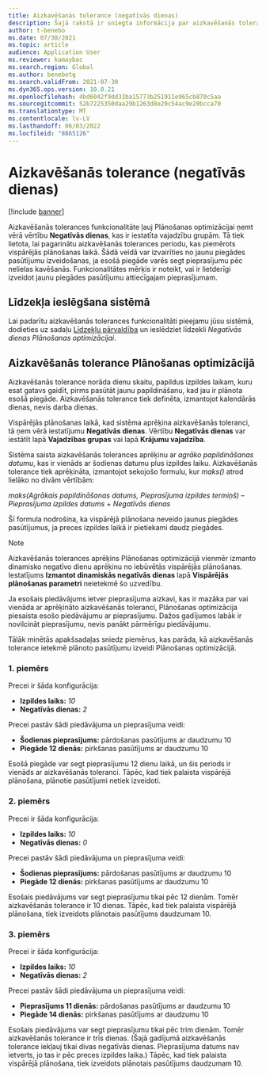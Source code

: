 ```yaml
---
title: Aizkavēšanās tolerance (negatīvās dienas)
description: Šajā rakstā ir sniegta informācija par aizkavēšanās tolerances aprēķināšanu un to, kā tas ietekmē plānotā pasūtījuma izveidi plānošanas optimizācijā.
author: t-benebo
ms.date: 07/30/2021
ms.topic: article
audience: Application User
ms.reviewer: kamaybac
ms.search.region: Global
ms.author: benebotg
ms.search.validFrom: 2021-07-30
ms.dyn365.ops.version: 10.0.21
ms.openlocfilehash: 4bd6042f9dd33ba15773b251911e965cb870c5aa
ms.sourcegitcommit: 52b7225350daa29b1263d8e29c54ac9e20bcca70
ms.translationtype: MT
ms.contentlocale: lv-LV
ms.lasthandoff: 06/03/2022
ms.locfileid: "8865126"
---
```

# <a name="delay-tolerance-negative-days"></a>Aizkavēšanās tolerance (negatīvās dienas)

[!include [banner](../../includes/banner.md)]

Aizkavēšanās tolerances funkcionalitāte ļauj Plānošanas optimizācijai ņemt vērā vērtību **Negatīvās dienas**, kas ir iestatīta vajadzību grupām. Tā tiek lietota, lai pagarinātu aizkavēšanās tolerances periodu, kas piemērots vispārējās plānošanas laikā. Šādā veidā var izvairīties no jaunu piegādes pasūtījumu izveidošanas, ja esošā piegāde varēs segt pieprasījumu pēc nelielas kavēšanās. Funkcionalitātes mērķis ir noteikt, vai ir lietderīgi izveidot jaunu piegādes pasūtījumu attiecīgajam pieprasījumam.

## <a name="turn-on-the-feature-in-your-system"></a>Līdzekļa ieslēgšana sistēmā

Lai padarītu aizkavēšanās tolerances funkcionalitāti pieejamu jūsu sistēmā, dodieties uz sadaļu [Līdzekļu pārvaldība](../../../fin-ops-core/fin-ops/get-started/feature-management/feature-management-overview.md) un ieslēdziet līdzekli *Negatīvās dienas Plānošanas optimizācijai*.

## <a name="delay-tolerance-in-planning-optimization"></a>Aizkavēšanās tolerance Plānošanas optimizācijā

Aizkavēšanās tolerance norāda dienu skaitu, papildus izpildes laikam, kuru esat gatavs gaidīt, pirms pasūtāt jaunu papildināšanu, kad jau ir plānota esošā piegāde. Aizkavēšanās tolerance tiek definēta, izmantojot kalendārās dienas, nevis darba dienas.

Vispārējās plānošanas laikā, kad sistēma aprēķina aizkavēšanās toleranci, tā ņem vērā iestatījumu **Negatīvās dienas**. Vērtību **Negatīvās dienas** var iestātīt lapā **Vajadzības grupas** vai lapā **Krājumu vajadzība**.

Sistēma saista aizkavēšanās tolerances aprēķinu ar *agrāko papildināšanas datumu*, kas ir vienāds ar šodienas datumu plus izpildes laiku. Aizkavēšanās tolerance tiek aprēķināta, izmantojot sekojošo formulu, kur *maks()* atrod lielāko no divām vērtībām:

*maks(Agrākais papildināšanas datums, Pieprasījuma izpildes termiņš)* – *Pieprasījuma izpildes datums* + *Negatīvās dienas*

Šī formula nodrošina, ka vispārējā plānošana neveido jaunus piegādes pasūtījumus, ja preces izpildes laikā ir pietiekami daudz piegādes.

> [!NOTE]
> Aizkavēšanās tolerances aprēķins Plānošanas optimizācijā vienmēr izmanto dinamisko negatīvo dienu aprēķinu no iebūvētās vispārējās plānošanas. Iestatījums **Izmantot dinamiskās negatīvās dienas** lapā **Vispārējās plānošanas parametri** neietekmē šo uzvedību.

Ja esošais piedāvājums ietver pieprasījuma aizkavi, kas ir mazāka par vai vienāda ar aprēķināto aizkavēšanās toleranci, Plānošanas optimizācija piesaista esošo piedāvājumu ar pieprasījumu. Dažos gadījumos labāk ir novilcināt pieprasījumu, nevis panākt pārmērīgu piedāvājumu.

Tālāk minētās apakšsadaļas sniedz piemērus, kas parāda, kā aizkavēšanās tolerance ietekmē plānoto pasūtījumu izveidi Plānošanas optimizācijā.

### <a name="example-1"></a>1. piemērs

Precei ir šāda konfigurācija:

- **Izpildes laiks:** *10*
- **Negatīvās dienas:** *2*

Precei pastāv šādi piedāvājuma un pieprasījuma veidi:

- **Šodienas pieprasījums:** pārdošanas pasūtījums ar daudzumu 10
- **Piegāde 12 dienās:** pirkšanas pasūtījums ar daudzumu 10

Esošā piegāde var segt pieprasījumu 12 dienu laikā, un šis periods ir vienāds ar aizkavēšanās toleranci. Tāpēc, kad tiek palaista vispārējā plānošana, plānotie pasūtījumi netiek izveidoti.

### <a name="example-2"></a>2. piemērs

Precei ir šāda konfigurācija:

- **Izpildes laiks:** *10*
- **Negatīvās dienas:** *0*

Precei pastāv šādi piedāvājuma un pieprasījuma veidi:

- **Šodienas pieprasījums:** pārdošanas pasūtījums ar daudzumu 10
- **Piegāde 12 dienās:** pirkšanas pasūtījums ar daudzumu 10

Esošais piedāvājums var segt pieprasījumu tikai pēc 12 dienām. Tomēr aizkavēšanās tolerance ir 10 dienas. Tāpēc, kad tiek palaista vispārējā plānošana, tiek izveidots plānotais pasūtījums daudzumam 10.

### <a name="example-3"></a>3. piemērs

Precei ir šāda konfigurācija:

- **Izpildes laiks:** *10*
- **Negatīvās dienas:** *2*

Precei pastāv šādi piedāvājuma un pieprasījuma veidi:

- **Pieprasījums 11 dienās:** pārdošanas pasūtījums ar daudzumu 10
- **Piegāde 14 dienās:** pirkšanas pasūtījums ar daudzumu 10

Esošais piedāvājums var segt pieprasījumu tikai pēc trim dienām. Tomēr aizkavēšanās tolerance ir trīs dienas. (Šajā gadījumā aizkavēšanās tolerance iekļauj tikai divas negatīvās dienas. Pieprasījuma datums nav ietverts, jo tas ir pēc preces izpildes laika.) Tāpēc, kad tiek palaista vispārējā plānošana, tiek izveidots plānotais pasūtījums daudzumam 10.
